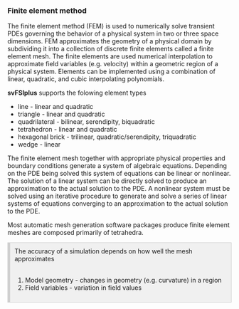 
### Finite element method

The finite element method (FEM) is used to numerically solve transient PDEs governing the behavior of a physical system in two
or three space dimensions. FEM approximates the geometry of a physical domain by subdividing it into a collection of discrete
finite elements called a finite element mesh. The finite elements are used numerical interpolation to approximate field variables 
(e.g. velocity) within a geometric region of a physical system. Elements can be implemented using a combination of linear, quadratic, 
and cubic interpolating polynomials.

**svFSIplus** supports the folowing element types 

<ul>
 <li> line - linear and quadratic </li>
 <li> triangle - linear and quadratic </li>
 <li> quadrilateral - bilinear, serendipity, biquadratic </li>
 <li> tetrahedron - linear and quadratic </li>
 <li> hexagonal brick - trilinear, quadratic/serendipity, triquadratic </li>
 <li> wedge - linear </li>
</ul>

The finite element mesh together with appropriate physical properties and boundary conditions generate a system of algebraic equations. 
Depending on the PDE being solved this system of equations can be linear or nonlinear. The solution of a linear system can be directly 
solved to produce an approximation to the actual solution to the PDE. A nonlinear system must be solved using an iterative procedure to 
generate and solve a series of linear systems of equations converging to an approximation to the actual solution to the PDE. 

Most automatic mesh generation software packages produce finite element meshes are composed primarily of tetrahedra.

<div style="background-color: #F0F0F0; padding: 10px; border: 1px solid #d0d0d0; border-left: 6px solid #d0d0d0">
The accuracy of a simulation depends on how well the mesh approximates <br><br>
<ol>
<li> Model geometry - changes in geometry (e.g. curvature) in a region </li> 
<li> Field variables - variation in field values </li> 
</ol>
</div>



